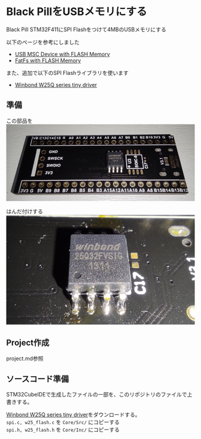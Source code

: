 # Black PillをUSBメモリにする
Black Pill STM32F411にSPI Flashをつけて4MBのUSBメモリにする

以下のページを参考にしました
- [USB MSC Device with FLASH Memory](https://innomatic.home.blog/2018/12/24/usb-msc-device-with-flash-memory/)
- [FatFs with FLASH Memory](https://innomatic.home.blog/2018/12/24/fatfs-with-flash-memory/)

また、追加で以下のSPI Flashライブラリを使います
- [Winbond W25Q series tiny driver](https://github.com/tom01h/winbond-w25-flash-drv)

## 準備
この部品を  
![](image/部品.png)

はんだ付けする  
![](image/はんだ.png)

## Project作成
project.md参照

## ソースコード準備
STM32CubeIDEで生成したファイルの一部を、このリポジトリのファイルで上書きする。

[Winbond W25Q series tiny driver](https://github.com/tom01h/winbond-w25-flash-drv)をダウンロードする。  
`spi.c, w25_flash.c` を `Core/Src/` にコピーする  
`spi.h, w25_flash.h` を `Core/Inc/` にコピーする

